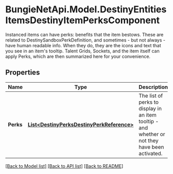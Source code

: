 # BungieNetApi.Model.DestinyEntitiesItemsDestinyItemPerksComponent
Instanced items can have perks: benefits that the item bestows.  These are related to DestinySandboxPerkDefinition, and sometimes - but not always - have human readable info. When they do, they are the icons and text that you see in an item's tooltip.  Talent Grids, Sockets, and the item itself can apply Perks, which are then summarized here for your convenience.
## Properties

Name | Type | Description | Notes
------------ | ------------- | ------------- | -------------
**Perks** | [**List&lt;DestinyPerksDestinyPerkReference&gt;**](DestinyPerksDestinyPerkReference.md) | The list of perks to display in an item tooltip - and whether or not they have been activated. | [optional] 

[[Back to Model list]](../README.md#documentation-for-models) [[Back to API list]](../README.md#documentation-for-api-endpoints) [[Back to README]](../README.md)

